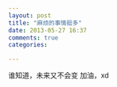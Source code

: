 ```yaml
---
layout: post
title: "麻烦的事情挺多"
date: 2013-05-27 16:37
comments: true
categories: 

---
```

谁知道，未来又不会变
加油，xd

